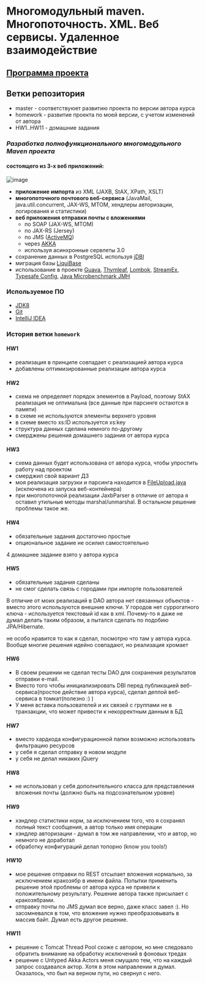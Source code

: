 # Многомодульный maven. Многопоточность. XML. Веб сервисы. Удаленное взаимодействие

## [Программа проекта](Description.md#Программа-проекта-1)

## Ветки репозитория
- master - соответствуюет развитию проекта по версии автора курса
- homework - развитие проекта по моей версии, с учетом изменений от автора
- HW1..HW11 - домашние задания

### _Разработка полнофункционального многомодульного Maven проекта_
#### состоящего из 3-х веб приложений:

![image](https://cloud.githubusercontent.com/assets/13649199/23876457/ab01ff0a-084e-11e7-964f-49c90579fac9.png)

- **приложение импорта** из XML (JAXB, StAX, XPath, XSLT)
- **многопоточного почтового веб-сервиса** (JavaMail, java.util.concurrent, JAX-WS, MTOM, хендлеры авторизации, логирования и статистики) 
- **веб приложения отправки почты с вложениями**
  - по SOAP (JAX-WS, MTOM)
  - по JAX-RS (Jersey)
  - по JMS ([ActiveMQ](http://activemq.apache.org/))
  - через [AKKA](http://akka.io/)
  - используя асинхронные сервлеты 3.0
- сохранение данных в PostgreSQL используя [jDBI](http://jdbi.org/)
- миграция базы [LiquiBase](http://www.liquibase.org/)
- использование в проекте [Guava](https://github.com/google/guava/wiki), [Thymleaf](http://www.thymeleaf.org/), [Lombok](https://projectlombok.org/), [StreamEx](https://github.com/amaembo/streamex), 
[Typesafe Config](https://github.com/typesafehub/config), [Java Microbenchmark JMH](http://openjdk.java.net/projects/code-tools/jmh)

### Используемое ПО
-  <a href="http://www.oracle.com/technetwork/java/javase/downloads/jdk8-downloads-2133151.html">JDK8</a>
-  <a href="http://git-scm.com/downloads">Git</a>
-  <a href="http://www.jetbrains.com/idea/download/index.html">IntelliJ IDEA</a>

### История ветки `homework`

#### HW1
- реализация в принципе совпадает с реализацией автора курса
- добавлены оптимизированные реализации автора курса

#### HW2
- схема не определяет порядок элементов в Payload, поэтому StAX реализация не оптимальна
(все данные при парсинге остаются в памяти)
- в схеме не используются элементы верхнего уровня
- в схеме вместо xs:ID используется xs:key
- структура данных сделана немного по-другому
- смерджены решения домашнего задания от автора курса

#### HW3
- схема данных будет использована от автора курса, чтобы упростить работу над проектом
- смерджил свой вариант ДЗ
- моя реализация загрузки и парсинга находится в [FileUpload.java](web/upload/src/main/java/ru/javaops/masterjava/web/FileUpload.java)
(исключена из запуска веб-контейнера)
- при многопоточной реализации JaxbParser в отличие от автора я оставил утильные методы marshal/unmarshal.
В остальном решение проблемы такое же. 

#### HW4
- обязательные задания достаточно простые
- опциональное задание не осилил самостоятельно

4 домашнее задание взято у автора курса

#### HW5
- обязательные задания сделаны
- не смог сделать связь с городами при импорте пользователей

В отличие от моих реализаций в DAO автора нет связанных объектов - вместо этого используются внешние ключи.
У городов нет суррогатного ключа - используется текстовый id как в xml. Почему-то я даже не думал делать 
таким образом, а пытался сделать по подобию JPA/Hibernate.

не особо нравится то как я сделал, посмотрю что там у автора курса. Вообще многие решения идейно совпадают,
но реализация хромает

#### HW6
- В своем решении не сделал тесты DAO для сохранения результатов отправки e-mail.
- Вместо того чтобы инициализировать DBI перед публикацией веб-сервиса(простое
действие автора курса), сделал деплой веб-сервиса в томкат(полезно :) )
- У меня вставка пользователей и их связей с группами не в транзакции, что
может привести к некорректным данным в БД

#### HW7
- вместо хардкода конфигурационной папки возможно использовать фильтрацию ресурсов
- у себя я сделал отправку в новом модуле
- у себя не делал никаких jQuery

#### HW8
- не использовал у себя дополнительного класса для представления вложения почты
(должно быть на подсознательном уровне)

#### HW9
- хэндлер статистики норм, за исключением того, что я сохранял полный текст сообщения,
а автор только имя операции
- хэндлер авторизации - думал в том же направлении, что и автор, но немного не доработал
- обработку конфигураций делал топорно (know you tools!)

#### HW10
- мое решение отправки по REST отсылает вложения нормально, за исключением
кракозябр в имени файла. Попытки применить решение этой проблемы от автора курса
не привели к положительному результату. Решение автора также присылает с кракозябрами.
- отправку почты по JMS думал все верно, даже класс завел :). Но засомневался в том, что
вложение нужно преобразовывать в массив байт. Думал есть другое решение.

#### HW11
- решение с Tomcat Thread Pool схоже с автором, но мне следовало обратить внимание
на обработку исключений в фоновых тредах
- решение с Untyped Akka Actors меня смущало тем, что на каждый запрос создавался актор.
Хотя в этом направлении я думал. Оказалось, что был на верном пути, но свернул с него.
